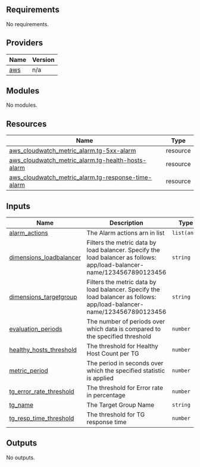 ## Requirements

No requirements.

## Providers

| Name | Version |
|------|---------|
| <a name="provider_aws"></a> [aws](#provider\_aws) | n/a |

## Modules

No modules.

## Resources

| Name | Type |
|------|------|
| [aws_cloudwatch_metric_alarm.tg-5xx-alarm](https://registry.terraform.io/providers/hashicorp/aws/latest/docs/resources/cloudwatch_metric_alarm) | resource |
| [aws_cloudwatch_metric_alarm.tg-health-hosts-alarm](https://registry.terraform.io/providers/hashicorp/aws/latest/docs/resources/cloudwatch_metric_alarm) | resource |
| [aws_cloudwatch_metric_alarm.tg-response-time-alarm](https://registry.terraform.io/providers/hashicorp/aws/latest/docs/resources/cloudwatch_metric_alarm) | resource |

## Inputs

| Name | Description | Type | Default | Required |
|------|-------------|------|---------|:--------:|
| <a name="input_alarm_actions"></a> [alarm\_actions](#input\_alarm\_actions) | The Alarm actions arn in list | `list(any)` | n/a | yes |
| <a name="input_dimensions_loadbalancer"></a> [dimensions\_loadbalancer](#input\_dimensions\_loadbalancer) | Filters the metric data by load balancer. Specify the load balancer as follows: app/load-balancer-name/1234567890123456 | `string` | n/a | yes |
| <a name="input_dimensions_targetgroup"></a> [dimensions\_targetgroup](#input\_dimensions\_targetgroup) | Filters the metric data by load balancer. Specify the load balancer as follows: app/load-balancer-name/1234567890123456 | `string` | n/a | yes |
| <a name="input_evaluation_periods"></a> [evaluation\_periods](#input\_evaluation\_periods) | The number of periods over which data is compared to the specified threshold | `number` | `2` | no |
| <a name="input_healthy_hosts_threshold"></a> [healthy\_hosts\_threshold](#input\_healthy\_hosts\_threshold) | The threshold for Healthy Host Count per TG | `number` | `1` | no |
| <a name="input_metric_period"></a> [metric\_period](#input\_metric\_period) | The period in seconds over which the specified statistic is applied | `number` | `300` | no |
| <a name="input_tg_error_rate_threshold"></a> [tg\_error\_rate\_threshold](#input\_tg\_error\_rate\_threshold) | The threshold for Error rate in percentage | `number` | `0.5` | no |
| <a name="input_tg_name"></a> [tg\_name](#input\_tg\_name) | The Target Group Name | `string` | n/a | yes |
| <a name="input_tg_resp_time_threshold"></a> [tg\_resp\_time\_threshold](#input\_tg\_resp\_time\_threshold) | The threshold for TG response time | `number` | `1` | no |

## Outputs

No outputs.
